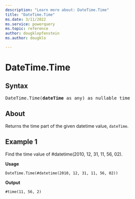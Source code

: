 ```yaml
---
description: "Learn more about: DateTime.Time"
title: "DateTime.Time"
ms.date: 3/11/2022
ms.service: powerquery
ms.topic: reference
author: dougklopfenstein
ms.author: dougklo

---
```

# DateTime.Time

## Syntax

<pre>
DateTime.Time(<b>dateTime</b> as any) as nullable time
</pre>
  
## About

Returns the time part of the given datetime value, `dateTime`.

## Example 1

Find the time value of #datetime(2010, 12, 31, 11, 56, 02).

**Usage**

```powerquery-m
DateTime.Time(#datetime(2010, 12, 31, 11, 56, 02))
```

**Output**

`#time(11, 56, 2)`
